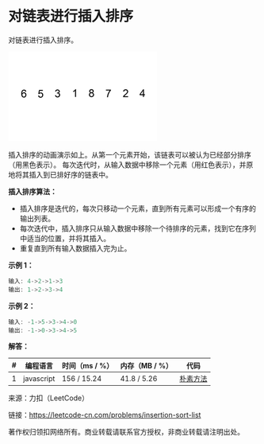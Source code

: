 # 对链表进行插入排序

对链表进行插入排序。

![题目说明](./question1.gif)

插入排序的动画演示如上。从第一个元素开始，该链表可以被认为已经部分排序（用黑色表示）。
每次迭代时，从输入数据中移除一个元素（用红色表示），并原地将其插入到已排好序的链表中。

**插入排序算法：**

- 插入排序是迭代的，每次只移动一个元素，直到所有元素可以形成一个有序的输出列表。
- 每次迭代中，插入排序只从输入数据中移除一个待排序的元素，找到它在序列中适当的位置，并将其插入。
- 重复直到所有输入数据插入完为止。

**示例 1：**

``` javascript
输入: 4->2->1->3
输出: 1->2->3->4
```

**示例 2：**

``` javascript
输入: -1->5->3->4->0
输出: -1->0->3->4->5
```

**解答：**

**#**|**编程语言**|**时间（ms / %）**|**内存（MB / %）**|**代码**
--|--|--|--|--
1|javascript|156 / 15.24|41.8 / 5.26|[朴素方法](./javascript/ac_v1.js)

来源：力扣（LeetCode）

链接：https://leetcode-cn.com/problems/insertion-sort-list

著作权归领扣网络所有。商业转载请联系官方授权，非商业转载请注明出处。
